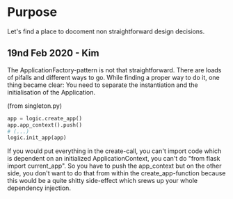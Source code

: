 # Purpose
Let's find a place to docoment non straightforward design decisions.

## 19nd Feb 2020 - Kim
The ApplicationFactory-pattern is not that straightforward. There are loads of pifalls and different ways to go. While finding a proper way to do it, one thing became clear: You need to separate the instantiation and the initialisation of the Application.

(from singleton.py)
```python __main__.py
app = logic.create_app()
app.app_context().push()
# (...)
logic.init_app(app)
```
If you would put everything in the create-call, you can't import code which is dependent on an initialized ApplicationContext, you can't do "from flask import current_app". So you have to push the app_context but on the other side, you don't want to do that from within the create_app-function because this would be a quite shitty side-effect which srews up your whole dependency injection.